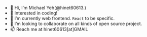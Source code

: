 - 👋 Hi, I’m Michael Yeh(@hinet60613.)
- 👀 Interested in coding!
- 🌱 I’m currently web frontend. `React` to be specific.
- 💞️ I’m looking to collaborate on all kinds of open source project.
- 📫 Reach me at hinet60613[at]GMAIL

<!---
hinet60613/hinet60613 is a ✨ special ✨ repository because its `README.md` (this file) appears on your GitHub profile.
You can click the Preview link to take a look at your changes.
--->
